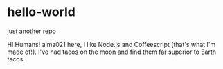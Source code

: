 # hello-world
just another repo

Hi Humans!
alma021 here, I like Node.js and Coffeescript (that's what I'm made of!).
I've had tacos on the moon and find them far superior to Earth tacos.
